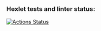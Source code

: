 ### Hexlet tests and linter status:
[![Actions Status](https://github.com/koter95bk/frontend-project-lvl1/workflows/hexlet-check/badge.svg)](https://github.com/koter95bk/frontend-project-lvl1/actions)